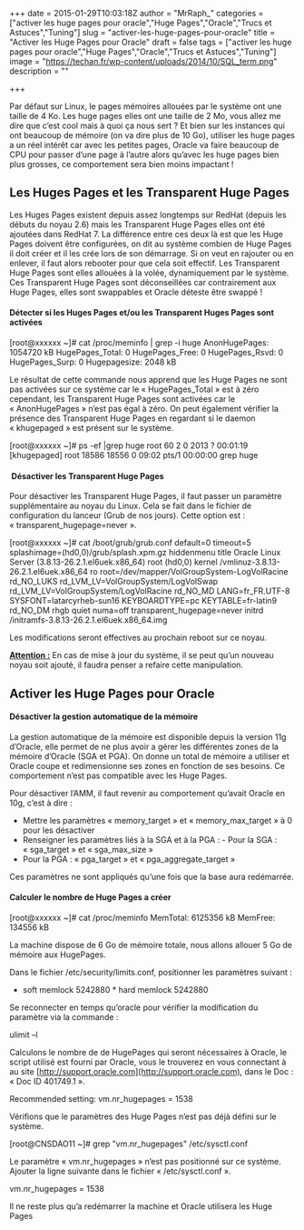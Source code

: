 +++
date = 2015-01-29T10:03:18Z
author = "MrRaph_"
categories = ["activer les huge pages pour oracle","Huge Pages","Oracle","Trucs et Astuces","Tuning"]
slug = "activer-les-huge-pages-pour-oracle"
title = "Activer les Huge Pages pour Oracle"
draft = false
tags = ["activer les huge pages pour oracle","Huge Pages","Oracle","Trucs et Astuces","Tuning"]
image = "https://techan.fr/wp-content/uploads/2014/10/SQL_term.png"
description = ""

+++


Par défaut sur Linux, le pages mémoires allouées par le système ont une taille de 4 Ko. Les huge pages elles ont une taille de 2 Mo, vous allez me dire que c’est cool mais à quoi ça nous sert ? Et bien sur les instances qui ont beaucoup de mémoire (on va dire plus de 10 Go), utiliser les huge pages a un réel intérêt car avec les petites pages, Oracle va faire beaucoup de CPU pour passer d’une page à l’autre alors qu’avec les huge pages bien plus grosses, ce comportement sera bien moins impactant !


## Les Huges Pages et les Transparent Huge Pages

Les Huges Pages existent depuis assez longtemps sur RedHat (depuis les débuts du noyau 2.6) mais les Transparent Huge Pages elles ont été ajoutées dans RedHat 7. La différence entre ces deux là est que les Huge Pages doivent être configurées, on dit au système combien de Huge Pages il doit créer et il les crée lors de son démarrage. Si on veut en rajouter ou en enlever, il faut alors rebooter pour que cela soit effectif. Les Transparent Huge Pages sont elles allouées à la volée, dynamiquement par le système. Ces Transparent Huge Pages sont déconseillées car contrairement aux Huge Pages, elles sont swappables et Oracle déteste être swappé !

#### Détecter si les Huges Pages et/ou les Transparent Huges Pages sont activées

[root@xxxxxx ~]# cat /proc/meminfo | grep -i huge AnonHugePages: 1054720 kB HugePages_Total: 0 HugePages_Free: 0 HugePages_Rsvd: 0 HugePages_Surp: 0 Hugepagesize: 2048 kB

Le résultat de cette commande nous apprend que les Huge Pages ne sont pas activées sur ce système car le « HugePages_Total » est à zéro cependant, les Transparent Huge Pages sont activées car le « AnonHugePages » n’est pas égal à zéro. On peut également vérifier la présence des Transparent Huge Pages en regardant si le daemon « khugepaged » est présent sur le système.

[root@xxxxxx ~]# ps -ef |grep huge root 60 2 0 2013 ? 00:01:19 [khugepaged] root 18586 18556 0 09:02 pts/1 00:00:00 grep huge

####  Désactiver les Transparent Huge Pages

Pour désactiver les Transparent Huge Pages, il faut passer un paramètre supplémentaire au noyau du Linux. Cela se fait dans le fichier de configuration du lanceur (Grub de nos jours). Cette option est : « transparent_hugepage=never ».

[root@xxxxxx ~]# cat /boot/grub/grub.conf default=0 timeout=5 splashimage=(hd0,0)/grub/splash.xpm.gz hiddenmenu title Oracle Linux Server (3.8.13-26.2.1.el6uek.x86_64) root (hd0,0) kernel /vmlinuz-3.8.13-26.2.1.el6uek.x86_64 ro root=/dev/mapper/VolGroupSystem-LogVolRacine rd_NO_LUKS rd_LVM_LV=VolGroupSystem/LogVolSwap rd_LVM_LV=VolGroupSystem/LogVolRacine rd_NO_MD LANG=fr_FR.UTF-8 SYSFONT=latarcyrheb-sun16 KEYBOARDTYPE=pc KEYTABLE=fr-latin9 rd_NO_DM rhgb quiet numa=off transparent_hugepage=never initrd /initramfs-3.8.13-26.2.1.el6uek.x86_64.img

Les modifications seront effectives au prochain reboot sur ce noyau.

**<span style="text-decoration: underline;">Attention :</span>** En cas de mise à jour du système, il se peut qu’un nouveau noyau soit ajouté, il faudra penser a refaire cette manipulation.


## Activer les Huge Pages pour Oracle

#### Désactiver la gestion automatique de la mémoire

La gestion automatique de la mémoire est disponible depuis la version 11g d’Oracle, elle permet de ne plus avoir a gérer les différentes zones de la mémoire d’Oracle (SGA et PGA). On donne un total de mémoire a utiliser et Oracle coupe et redimensionne ses zones en fonction de ses besoins. Ce comportement n’est pas compatible avec les Huge Pages.

Pour désactiver l’AMM, il faut revenir au comportement qu’avait Oracle en 10g, c’est à dire :

- Mettre les paramètres « memory_target » et « memory_max_target » à 0 pour les désactiver
- Renseigner les paramètres liés à la SGA et à la PGA : - Pour la SGA : « sga_target » et « sga_max_size »
- Pour la PGA : « pga_target » et « pga_aggregate_target »

Ces paramètres ne sont appliqués qu’une fois que la base aura redémarrée.

#### Calculer le nombre de Huge Pages a créer

[root@xxxxxx ~]# cat /proc/meminfo MemTotal: 6125356 kB MemFree: 134556 kB

La machine dispose de 6 Go de mémoire totale, nous allons allouer 5 Go de mémoire aux HugePages.

Dans le fichier /etc/security/limits.conf, positionner les paramètres suivant :

* soft memlock 5242880 * hard memlock 5242880

Se reconnecter en temps qu’oracle pour vérifier la modification du paramètre via la commande :

ulimit –l

Calculons le nombre de de HugePages qui seront nécessaires à Oracle, le script utilisé est fourni par Oracle, vous le trouverez en vous connectant à au site [http://support.oracle.com](http://support.oracle.com), dans le Doc : « Doc ID 401749.1 ».

Recommended setting: vm.nr_hugepages = 1538

Vérifions que le paramètres des Huge Pages n’est pas déjà défini sur le système.

[root@CNSDAO11 ~]# grep "vm.nr_hugepages" /etc/sysctl.conf

Le paramètre « vm.nr_hugepages » n’est pas positionné sur ce système. Ajouter la ligne suivante dans le fichier « /etc/sysctl.conf ».

vm.nr_hugepages = 1538

Il ne reste plus qu’a redémarrer la machine et Oracle utilisera les Huge Pages 